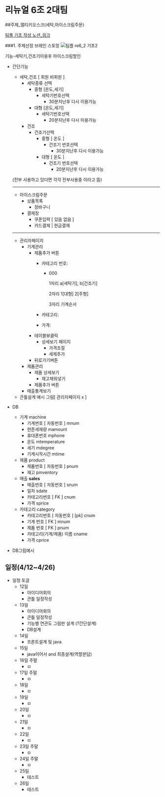 # 리뉴얼 6조 2대팀

##주제_멀티키오스크(세탁,아이스크림주문)

[팀플 기초 작성 노션_링크](https://www.notion.so/65eba034e61c4cfabff76e16270f2340)











###1. 주제선정 브레인 스토밍
![팀플 re6_2 기초2](https://user-images.githubusercontent.com/100547978/163542535-e4c8b3ed-3650-409c-9fb3-1d2763081afb.png)















기능-세탁기,건조기이용후 아이스크림할인


- 간단기능
    - 세탁,건조 [ 회원 비회원 ]
        - 세탁종류 선택
            - 중형 [온도,세기]
                - 세탁기번호선택
                    - 30분지난후 다시 이용가능
            - 대형 [온도,세기]
                - 세탁기번호선택
                    - 20분지난후 다시 이용가능
        - 건조
            - 건조기선택
                - 중형 [ 온도 ]
                    - 건조기 번호선택
                        - 30분지난후 다시 이용가능
                - 대형 [ 온도 ]
                    - 건조기 번호선택
                        - 20분지난후 다시 이용가능
    
    (전부 사용하고 있다면 각각 전부사용중 이라고 뜸)
    
    ---
    
    - 아이스크림주문
        - 상품목록
            - 장바구니
        - 결제창
            - 쿠폰입력 [ 있음 없음 ]
            - 카드결제 | 현금결제
    
    ---
    
    - 관리자페이지
        - 기계관리
            - 제품추가 버튼
                - 카테고리 번호:
                    - 000
                        
                        1자리 a[세탁기], b[건조기]
                        
                        2자리 1[대형] 2[주형]
                        
                        3자리 기계순서
                        
                - 카테고리:
                - 가격:
            - 테이블뷰클릭
                - 상세보기 페이지
                    - 가격조절
                    - 세제추가
            - 뒤로가기버튼
        - 제품관리
            - 제품 상세보기
                - 재고채워넣기
            - 제품추가 버튼
        - 매출통계보기
    - 큰틀설계 예시 그림[ 관리자페이지 x ]
        
      
- DB
    - 기계 machine
        - 기계번호 [ 자동번호 ] mnum
        - 현존세재량 mamount
        - 휴대폰번호 mphone
        - 온도 mtemperature
        - 세기 mdegree
        - 기계시작시간 mtime
    - 제품 product
        - 제품번호 [ 자동번호 ] pnum
        - 재고 pinventory
    - 매출 **sales**
        - 매출번호 [ 자동번호 ] snum
        - 일자 sdate
        - 카테고리번호 [ FK ] cnum
        - 가격 sprice
    - 카테고리 category
        - 카테고리번호 [ 자동번호 ] [pk] cnum
        - 기계 번호 [ FK ] mnum
        - 제품 번호 [ FK ] pnum
        - 카테고리(기계/제품) 이름 cname
        - 가격 cprice
- DB그림예시
    
    

## 일정(4/12~4/26)

- 일정 토글
    - 12일
        - 아이디어회의
        - 큰틀 일정작성
    - 13일
        - 아이디어회의
        - 큰틀 일정작성
        - 기능별 연관도 그림판 설계 (?간단설계)
        - DB설계
    - 14일
        - 프론트설계 및 java
    - 15일
        - java이어서 and 최종설계(역할분담)
    - 16일 주말
        - ㅁ
    - 17일 주말
        - ㅁ
    - 18일
        - ㅁ
    - 19일
        - ㅁ
    - 20일
        - ㅁ
    - 21일
        - ㅁ
    - 22일
        - ㅁ
    - 23일 주말
        - ㅁ
    - 24일 주말
        - ㅁ
    - 25일
        - 테스트
    - 26일
        - 테스트
        
